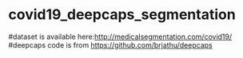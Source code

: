 # covid19_deepcaps_segmentation
#dataset is available here:http://medicalsegmentation.com/covid19/
#deepcaps code is from https://github.com/brjathu/deepcaps
